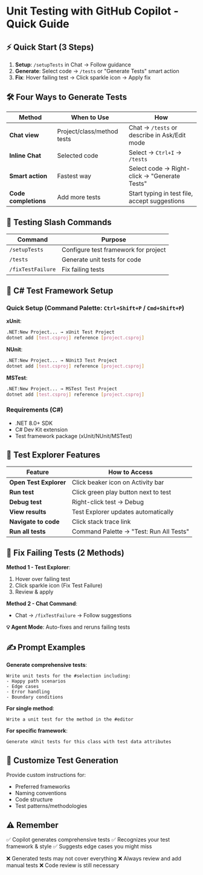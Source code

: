 # Unit Testing with GitHub Copilot - Quick Guide

## ⚡ Quick Start (3 Steps)

1. **Setup**: `/setupTests` in Chat → Follow guidance
2. **Generate**: Select code → `/tests` or "Generate Tests" smart action
3. **Fix**: Hover failing test → Click sparkle icon → Apply fix

## 🛠️ Four Ways to Generate Tests

| Method               | When to Use                | How                                           |
| -------------------- | -------------------------- | --------------------------------------------- |
| **Chat view**        | Project/class/method tests | Chat → `/tests` or describe in Ask/Edit mode  |
| **Inline Chat**      | Selected code              | Select → `Ctrl+I` → `/tests`                  |
| **Smart action**     | Fastest way                | Select code → Right-click → "Generate Tests"  |
| **Code completions** | Add more tests             | Start typing in test file, accept suggestions |

## 📝 Testing Slash Commands

| Command           | Purpose                              |
| ----------------- | ------------------------------------ |
| `/setupTests`     | Configure test framework for project |
| `/tests`          | Generate unit tests for code         |
| `/fixTestFailure` | Fix failing tests                    |

## 🔧 C# Test Framework Setup

### Quick Setup (Command Palette: `Ctrl+Shift+P` / `Cmd+Shift+P`)

**xUnit**:

```bash
.NET:New Project... → xUnit Test Project
dotnet add [test.csproj] reference [project.csproj]
```

**NUnit**:

```bash
.NET:New Project... → NUnit3 Test Project
dotnet add [test.csproj] reference [project.csproj]
```

**MSTest**:

```bash
.NET:New Project... → MSTest Test Project
dotnet add [test.csproj] reference [project.csproj]
```

### Requirements (C#)

- .NET 8.0+ SDK
- C# Dev Kit extension
- Test framework package (xUnit/NUnit/MSTest)

## 🎯 Test Explorer Features

| Feature                | How to Access                           |
| ---------------------- | --------------------------------------- |
| **Open Test Explorer** | Click beaker icon on Activity bar       |
| **Run test**           | Click green play button next to test    |
| **Debug test**         | Right-click test → Debug                |
| **View results**       | Test Explorer updates automatically     |
| **Navigate to code**   | Click stack trace link                  |
| **Run all tests**      | Command Palette → "Test: Run All Tests" |

## 🐛 Fix Failing Tests (2 Methods)

**Method 1 - Test Explorer**:

1. Hover over failing test
2. Click sparkle icon (Fix Test Failure)
3. Review & apply

**Method 2 - Chat Command**:

- Chat → `/fixTestFailure` → Follow suggestions

**💡 Agent Mode**: Auto-fixes and reruns failing tests

## ✍️ Prompt Examples

**Generate comprehensive tests**:

```
Write unit tests for the #selection including:
- Happy path scenarios
- Edge cases
- Error handling
- Boundary conditions
```

**For single method**:

```
Write a unit test for the method in the #editor
```

**For specific framework**:

```
Generate xUnit tests for this class with test data attributes
```

## 🎨 Customize Test Generation

Provide custom instructions for:

- Preferred frameworks
- Naming conventions
- Code structure
- Test patterns/methodologies

## ⚠️ Remember

✅ Copilot generates comprehensive tests
✅ Recognizes your test framework & style
✅ Suggests edge cases you might miss

❌ Generated tests may not cover everything
❌ Always review and add manual tests
❌ Code review is still necessary
